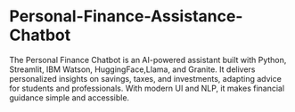 # Personal-Finance-Assistance-Chatbot
The Personal Finance Chatbot is an AI-powered assistant built with Python, Streamlit, IBM Watson, HuggingFace,Llama, and Granite. It delivers personalized insights on savings, taxes, and investments, adapting advice for students and professionals. With modern UI and NLP, it makes financial guidance simple and accessible.
